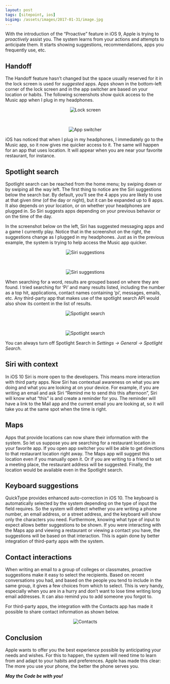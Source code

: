 ```yaml
---
layout: post
tags: [sitepoint, ios]
bigimg: /assets/images/2017-01-31/image.jpg
---
```


With the introduction of the “Proactive” feature in iOS 9, Apple is trying to *proactively* assist you. The system learns from your actions and attempts to anticipate them. It starts showing suggestions, recommendations, apps you frequently use, etc.

## Handoff

The Handoff feature hasn’t changed but the space usually reserved for it in the lock screen is used for *suggested* apps. Apps shown in the bottom-left corner of the lock screen and in the app switcher are based on your location or habits. The following screenshots show quick access to the Music app when I plug in my headphones.

<span style="display:block;text-align:center">![Lock screen](/assets/images/2017-01-31/1481067428IMG_8438.png)

<br/>

<span style="display:block;text-align:center">![App switcher](/assets/images/2017-01-31/1481067437IMG_8439.png)

iOS has noticed that when I plug in my headphones, I immediately go to the Music app, so it now gives me quicker access to it. The same will happen for an app that uses location. It will appear when you are near your favorite restaurant, for instance.

## Spotlight search

Spotlight search can be reached from the home menu; by swiping down or by swiping all the way left. The first thing to notice are the Siri suggestions below the search bar. By default, you’ll see the 4 apps you are likely to use at that given *time* (of the day or night), but it can be expanded up to 8 apps. It also depends on your location, or on whether your headphones are plugged in. So Siri suggests apps depending on your previous behavior or on the time of the day.

In the screenshot below on the left, Siri has suggested messaging apps and a game I currently play. Notice that in the screenshot on the right, the suggestions change as I plugged in my headphones. Just as in the previous example, the system is trying to help access the Music app quicker.

<span style="display:block;text-align:center">![Siri suggestions](/assets/images/2017-01-31/1481067390IMG_8434.png)

<br/>

<span style="display:block;text-align:center">![Siri suggestions](/assets/images/2017-01-31/1481067448IMG_8440.png)

When searching for a word, results are grouped based on where they are found. I tried searching for ‘Pi’ and many results listed, including the number as a top hit, applications, contact names containing ‘pi’, messages, emails, etc. Any third-party app that makes use of the spotlight search API would also show its content in the list of results.

<span style="display:block;text-align:center">![Spotlight search](/assets/images/2017-01-31/1481067400IMG_8435.png)

<br/>

<span style="display:block;text-align:center">![Spotlight search](/assets/images/2017-01-31/1481067410IMG_8436.png)

You can always turn off Spotlight Search in *Settings -> General -> Spotlight Search*.

## Siri with context

In iOS 10 Siri is more open to the developers. This means more interaction with third party apps. Now Siri has contextual awareness on what you are doing and what you are looking at on your device. For example, if you are writing an email and ask Siri “Remind me to send *this* this afternoon”, Siri will know what “this” is and create a reminder for you. The reminder will have a link to the Mail app and the current email you are looking at, so it will take you at the same spot when the time is right.

## Maps

Apps that provide locations can now share their information with the system. So let us suppose you are searching for a restaurant location in your favorite app. If you open app switcher you will be able to get directions to that restaurant location right away. The Maps app will suggest this location even if you manually open it. Or if you are writing to a friend to set a meeting place, the restaurant address will be suggested. Finally, the location would be available even in the Spotlight search.

## Keyboard suggestions

QuickType provides enhanced auto-correction in iOS 10. The keyboard is automatically selected by the system depending on the type of input the field requires. So the system will detect whether you are writing a phone number, an email address, or a street address, and the keyboard will show only the characters you need. Furthermore, knowing what type of input to expect allows better suggestions to be shown. If you were interacting with the Maps app and viewing a restaurant or viewing a contact you have, the suggestions will be based on that interaction. This is again done by better integration of third-party apps with the system.

## Contact interactions

When writing an email to a group of colleges or classmates, proactive suggestions make it easy to select the recipients. Based on recent conversations you had, and based on the people you tend to include in the same group, it gives a few choices from which to select. This is very handy, especially when you are in a hurry and don’t want to lose time writing long email addresses. It can also remind you to add someone you forgot to.

For third-party apps, the integration with the Contacts app has made it possible to share contact information as shown below.

<span style="display:block;text-align:center">![Contacts](/assets/images/2017-01-31/1481238629IMG_8551-e1481241064303.png)

## Conclusion

Apple wants to offer you the best experience possible by anticipating your needs and wishes. For this to happen, the system will need time to learn from and adapt to your habits and preferences. Apple has made this clear: The more you use your phone, the better the phone serves you.

***May the Code be with you!***